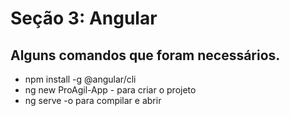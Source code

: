 # Seção 3: Angular

## Alguns comandos que foram necessários.
* npm install -g @angular/cli
* ng new ProAgil-App - para criar o projeto
* ng serve -o para compilar e abrir